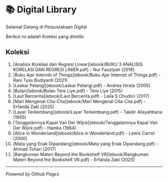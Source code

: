 # 📚 Digital Library

Selamat Datang di Perpustakaan Digital

Berikut ini adalah Koleksi yang dimiliki

## Koleksi
1. [Analisis Korelasi dan Regresi Linear](ebook/BUKU 3 ANALISIS KORELASI DAN REGRESI LINIER.pdf) - Nur Fauziyah (2018)
2. [Buku Ajar Internet of Things](ebook/Buku Ajar Internet of Things.pdf) - Rani Tyas Budiyanti (2021)
3. [Laskar Pelangi](ebook/Laskar Pelangi.pdf) - Andrea Hirata (2005)
4. [Bulan](ebook/Bulan Tere Liye.pdf) - Tere Liye (2015)
5. [Laut Bercerita](ebook/Laut Bercerita.pdf) - Leila S Chudori (2017)
6. [Mari Mengenal Cita-Cita](ebook/Mari Mengenal Cita-Cita.pdf) - Erfanda Zaki (2025)
7. [Layar Terkembang](ebook/Layar Terkembang.pdf) - Takdir Alisyahbana (1995)
8. [Tenggelamnya Kapal Van Der Wijck](ebook/Tenggelamnya Kapal Van Der Wijck.pdf) - Hamka (1984)
9. [Alice in Wonderland](ebook/Alice in Wonderland.pdf) - Lewis Carrol (2000)
10. [Mata yang Enak Dipandang](ebook/Mata yang Enak Dipandang.pdf) - Ahmad Tohari (2017)
11. [Rangkuman Materi Beyond the Bookshelf VR](ebook/Rangkuman Materi Beyond the Bookshelf VR.pdf) - Erfanda Zaki (2025)

---

*Powered by Github Pages*
